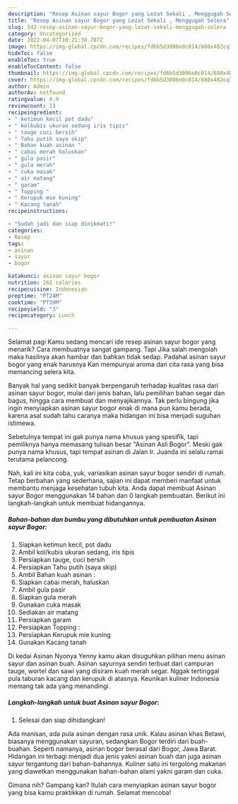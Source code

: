```yaml
---
description: "Resep Asinan sayur Bogor yang Lezat Sekali , Menggugah Selera"
title: "Resep Asinan sayur Bogor yang Lezat Sekali , Menggugah Selera"
slug: 142-resep-asinan-sayur-bogor-yang-lezat-sekali-menggugah-selera
category: Uncategorized
date: 2022-04-07T10:21:38.707Z
image: https://img-global.cpcdn.com/recipes/fd6b5d3806e0c814/680x482cq70/asinan-sayur-bogor-foto-resep-utama.jpg
hideToc: false
enableToc: true
enableTocContent: false
thumbnail: https://img-global.cpcdn.com/recipes/fd6b5d3806e0c814/680x482cq70/asinan-sayur-bogor-foto-resep-utama.jpg
cover: https://img-global.cpcdn.com/recipes/fd6b5d3806e0c814/680x482cq70/asinan-sayur-bogor-foto-resep-utama.jpg
author: Admin
authorAv: notfound
ratingvalue: 4.9
reviewcount: 13
recipeingredient:
- " ketimun kecil pot dadu"
- " kolkubis ukuran sedang iris tipis"
- " tauge cuci bersih"
- " Tahu putih saya skip"
- " Bahan kuah asinan "
- " cabai merah haluskan"
- " gula pasir"
- " gula merah"
- " cuka masak"
- " air matang"
- " garam"
- " Topping "
- " Kerupuk mie kuning"
- " Kacang tanah"
recipeinstructions:

- "Sudah jadi dan siap dinikmati!"
categories:
- Resep
tags:
- asinan
- sayur
- bogor

katakunci: asinan sayur bogor 
nutrition: 262 calories
recipecuisine: Indonesian
preptime: "PT24M"
cooktime: "PT39M"
recipeyield: "3"
recipecategory: Lunch

---
```



Selamat pagi Kamu sedang mencari ide resep asinan sayur bogor yang menarik? Cara membuatnya sangat gampang. Tapi Jika salah mengolah maka hasilnya akan hambar dan bahkan tidak sedap. Padahal asinan sayur bogor yang enak harusnya Kan mempunyai aroma dan cita rasa yang bisa memancing selera kita.


Banyak hal yang sedikit banyak berpengaruh terhadap kualitas rasa dari asinan sayur bogor, mulai dari jenis bahan, lalu pemilihan bahan segar dan bagus, hingga cara membuat dan menyajikannya. Tak perlu bingung jika ingin menyiapkan asinan sayur bogor enak di mana pun kamu berada, karena asal sudah tahu caranya maka hidangan ini bisa menjadi suguhan istimewa.

Sebetulnya tempat ini gak punya nama khusus yang spesifik, tapi pemiliknya hanya memasang tulisan besar &#34;Asinan Asli Bogor&#34;. Meski gak punya nama khusus, tapi tempat asinan di Jalan Ir. Juanda ini selalu ramai terutama pelancong.


Nah, kali ini kita coba, yuk, variasikan asinan sayur bogor sendiri di rumah. Tetap berbahan yang sederhana, sajian ini dapat memberi manfaat untuk membantu menjaga kesehatan tubuh kita. Anda dapat membuat Asinan sayur Bogor menggunakan 14 bahan dan 0 langkah pembuatan. Berikut ini langkah-langkah untuk membuat hidangannya.

<!--inarticleads1-->

##### Bahan-bahan dan bumbu yang dibutuhkan untuk pembuatan Asinan sayur Bogor:

1. Siapkan  ketimun kecil, pot dadu
1. Ambil  kol/kubis ukuran sedang, iris tipis
1. Persiapkan  tauge, cuci bersih
1. Persiapkan  Tahu putih (saya skip)
1. Ambil  Bahan kuah asinan :
1. Siapkan  cabai merah, haluskan
1. Ambil  gula pasir
1. Siapkan  gula merah
1. Gunakan  cuka masak
1. Sediakan  air matang
1. Persiapkan  garam
1. Persiapkan  Topping :
1. Persiapkan  Kerupuk mie kuning
1. Gunakan  Kacang tanah


Di kedai Asinan Nyonya Yenny kamu akan disuguhkan pilihan menu asinan sayur dan asinan buah. Asinan sayurnya sendiri terbuat dari campuran tauge, wortel dan sawi yang disiram kuah merah segar. Nggak tertinggal pula taburan kacang dan kerupuk di atasnya. Keunikan kuliner Indonesia memang tak ada yang menandingi. 

<!--inarticleads2-->

##### Langkah-langkah untuk buat Asinan sayur Bogor:


1. Selesai dan siap dihidangkan!

Ada manisan, ada pula asinan dengan rasa unik. Kalau asinan khas Betawi, biasanya menggunakan sayuran, sedangkan Bogor terdiri dari buah-buahan. Seperti namanya, asinan bogor berasal dari Bogor, Jawa Barat. Hidangan ini terbagi menjadi dua jenis yakni asinan buah dan juga asinan sayur tergantung dari bahan-bahannya. Kuliner satu ini tergolong makanan yang diawetkan menggunakan bahan-bahan alami yakni garam dan cuka. 

Gimana nih? Gampang kan? Itulah cara menyiapkan asinan sayur bogor yang bisa kamu praktikkan di rumah. Selamat mencoba!
